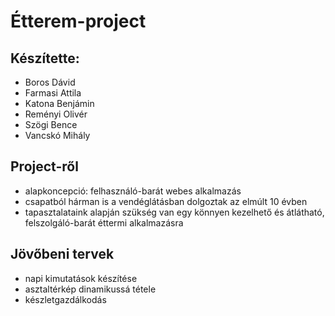 # Étterem-project

## Készítette:
* Boros Dávid
* Farmasi Attila
* Katona Benjámin
* Reményi Olivér
* Szögi Bence
* Vancskó Mihály

## Project-ről
* alapkoncepció: felhasználó-barát webes alkalmazás
* csapatból hárman is a vendéglátásban dolgoztak az elmúlt 10 évben
* tapasztalataink alapján szükség van egy könnyen kezelhető és átlátható, felszolgáló-barát éttermi alkalmazásra

## Jövőbeni tervek
* napi kimutatások készítése
* asztaltérkép dinamikussá tétele
* készletgazdálkodás

